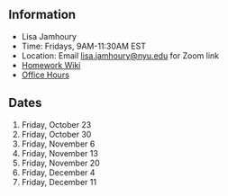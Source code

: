 ## Information

* Lisa Jamhoury
* Time: Fridays, 9AM-11:30AM EST
* Location: Email lisa.jamhoury@nyu.edu for Zoom link
* [Homework Wiki](https://github.com/ITPNYU/ICM-2020-Media/wiki/Homework-Lisa)
* [Office Hours](https://calendar.google.com/calendar/selfsched?sstoken=UUlFdHBUdGtNZlpEfGRlZmF1bHR8NGM3YjcyZWMxYWNkZDc1M2YxMTE5MjFjNWU5ODVkMjY)

## Dates

1. Friday, October 23
2. Friday, October 30
3. Friday, November 6
4. Friday, November 13
5. Friday, November 20
6. Friday, December 4
7. Friday, December 11
